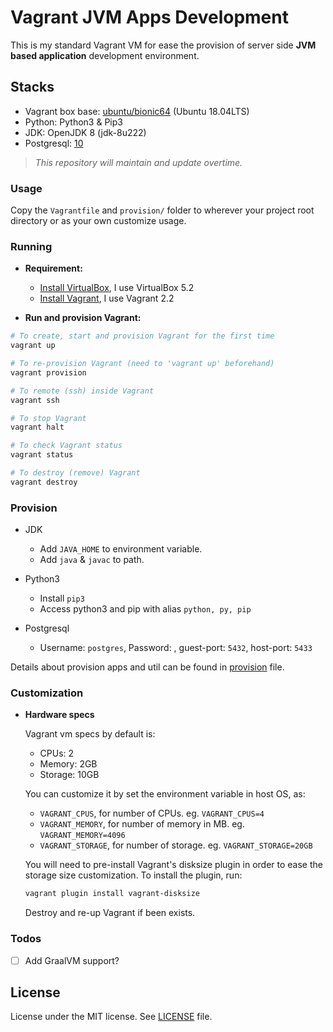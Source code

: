 # Vagrant JVM Apps Development

This is my standard Vagrant VM for ease the provision of server side __JVM based application__ development
environment.


## Stacks

- Vagrant box base: [ubuntu/bionic64](https://app.vagrantup.com/ubuntu/boxes/bionic64) (Ubuntu 18.04LTS)
- Python: Python3 & Pip3
- JDK: OpenJDK 8 (jdk-8u222)
- Postgresql: [10](https://www.postgresql.org/docs/10/index.html)

> _This repository will maintain and update overtime._


### Usage

Copy the `Vagrantfile` and `provision/` folder to wherever your project root directory or as your own customize usage.


### Running

- __Requirement:__
  - [Install VirtualBox](https://www.virtualbox.org/wiki/Downloads), I use VirtualBox 5.2
  - [Install Vagrant](), I use Vagrant 2.2

- __Run and provision Vagrant:__

```bash
# To create, start and provision Vagrant for the first time
vagrant up

# To re-provision Vagrant (need to 'vagrant up' beforehand)
vagrant provision

# To remote (ssh) inside Vagrant
vagrant ssh

# To stop Vagrant
vagrant halt

# To check Vagrant status
vagrant status

# To destroy (remove) Vagrant
vagrant destroy
```

### Provision

- JDK
  - Add `JAVA_HOME` to environment variable.
  - Add `java` & `javac` to path.

- Python3
  - Install `pip3`
  - Access python3 and pip with alias `python, py, pip`

- Postgresql
  - Username: `postgres`, Password: <empty>, guest-port: `5432`, host-port: `5433`

Details about provision apps and util can be found in [provision](/provision/playbook.yml) file.

### Customization

- __Hardware specs__

  Vagrant vm specs by default is:
  - CPUs: 2
  - Memory: 2GB
  - Storage: 10GB

  You can customize it by set the environment variable in host OS, as:
  - `VAGRANT_CPUS`, for number of CPUs. eg. `VAGRANT_CPUS=4`
  - `VAGRANT_MEMORY`, for number of memory in MB. eg. `VAGRANT_MEMORY=4096`
  - `VAGRANT_STORAGE`, for number of storage. eg. `VAGRANT_STORAGE=20GB`

  You will need to pre-install Vagrant's disksize plugin in order to ease the storage size customization.
  To install the plugin, run:

  ```bash
  vagrant plugin install vagrant-disksize
  ```

  Destroy and re-up Vagrant if been exists.

### Todos

- [ ] Add GraalVM support?

## License

License under the MIT license. See [LICENSE](/LICENSE) file.
